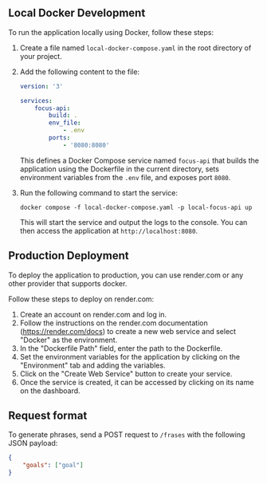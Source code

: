 ## Local Docker Development

To run the application locally using Docker, follow these steps:

1. Create a file named `local-docker-compose.yaml` in the root directory of your project.
2. Add the following content to the file:

    ```yaml
    version: '3'

    services:
        focus-api:
            build: .
            env_file:
                - .env
            ports:
                - '8080:8080'
    ```

    This defines a Docker Compose service named `focus-api` that builds the application using the Dockerfile in the current directory, sets environment variables from the `.env` file, and exposes port `8080`.

3. Run the following command to start the service:

    ```
    docker compose -f local-docker-compose.yaml -p local-focus-api up
    ```

    This will start the service and output the logs to the console. You can then access the application at `http://localhost:8080`.

## Production Deployment

To deploy the application to production, you can use render.com or any other provider that supports docker.

Follow these steps to deploy on render.com:

1. Create an account on render.com and log in.
2. Follow the instructions on the render.com documentation (https://render.com/docs) to create a new web service and select "Docker" as the environment.
3. In the "Dockerfile Path" field, enter the path to the Dockerfile.
4. Set the environment variables for the application by clicking on the "Environment" tab and adding the variables.
5. Click on the "Create Web Service" button to create your service.
6. Once the service is created, it can be accessed by clicking on its name on the dashboard.

## Request format

To generate phrases, send a POST request to `/frases` with the following JSON payload:

```json
{
    "goals": ["goal"]
}
```
